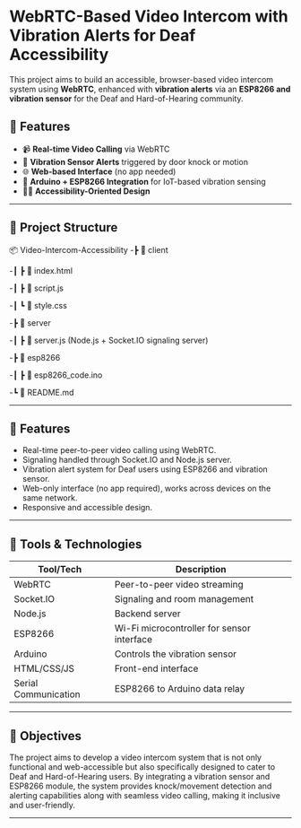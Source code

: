 # WebRTC-Based Video Intercom with Vibration Alerts for Deaf Accessibility

This project aims to build an accessible, browser-based video intercom system using **WebRTC**, enhanced with **vibration alerts** via an **ESP8266 and vibration sensor** for the Deaf and Hard-of-Hearing community.

## 🚀 Features

- 📹 **Real-time Video Calling** via WebRTC
- 🔔 **Vibration Sensor Alerts** triggered by door knock or motion
- 🌐 **Web-based Interface** (no app needed)
- 🔌 **Arduino + ESP8266 Integration** for IoT-based vibration sensing
- 🧏‍♂️ **Accessibility-Oriented Design**

---

## 📁 Project Structure

📦 Video-Intercom-Accessibility
-┣ 📂 client

-┃ ┣ 📜 index.html

-┃ ┣ 📜 script.js

-┃ ┗ 📜 style.css

-┣ 📂 server

-┃ ┣ 📜 server.js (Node.js + Socket.IO signaling server)

-┣ 📂 esp8266

-┃ ┣ 📜 esp8266_code.ino

-┗ 📜 README.md


---

## 📌 Features

- Real-time peer-to-peer video calling using WebRTC.
- Signaling handled through Socket.IO and Node.js server.
- Vibration alert system for Deaf users using ESP8266 and vibration sensor.
- Web-only interface (no app required), works across devices on the same network.
- Responsive and accessible design.

---

## 🔧 Tools & Technologies

| Tool/Tech | Description |
|----------|-------------|
| WebRTC | Peer-to-peer video streaming |
| Socket.IO | Signaling and room management |
| Node.js | Backend server |
| ESP8266 | Wi-Fi microcontroller for sensor interface |
| Arduino | Controls the vibration sensor |
| HTML/CSS/JS | Front-end interface |
| Serial Communication | ESP8266 to Arduino data relay |

---
## 🎯 Objectives

The project aims to develop a video intercom system that is not only functional and web-accessible but also specifically designed to cater to Deaf and Hard-of-Hearing users. By integrating a vibration sensor and ESP8266 module, the system provides knock/movement detection and alerting capabilities along with seamless video calling, making it inclusive and user-friendly.

---
